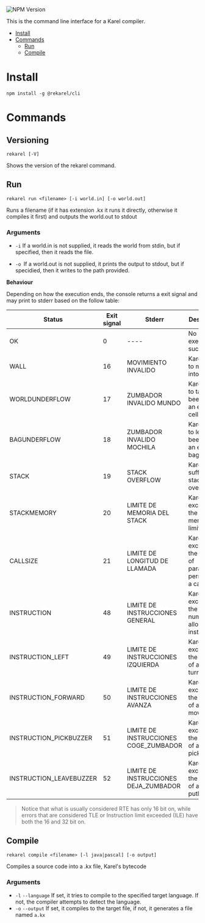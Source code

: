 ![NPM Version](https://img.shields.io/npm/v/%40rekarel%2Fcli)


This is the command line interface for a Karel compiler.

- [Install](#install)
- [Commands](#commands)
  - [Run](#run)
  - [Compile](#compile)

# Install

`npm install -g @rekarel/cli`

# Commands

## Versioning

`rekarel [-V]`

Shows the version of the rekarel command.

## Run

`rekarel run <filename> [-i world.in] [-o world.out]`

Runs a filename (if it has extension .kx it runs it directly, otherwise it compiles it first) and outputs the world.out to stdout

### Arguments

* `-i` If a world.in is not supplied, it reads the world from stdin, but if specified, then it reads the file.

* `-o `If a world.out is not supplied, it prints the output to stdout, but if specidied, then it writes to the path provided.

**Behaviour**

Depending on how the execution ends, the console returns a exit signal and may print to stderr based on the follow table:

| Status                  | Exit signal | Stderr                                | Description                                                        |
|-------------------------|-------------|---------------------------------------|--------------------------------------------------------------------|
| OK                      | 0           | ----                                  | No error, execution succeeded.                                     |
| WALL                    | 16          | MOVIMIENTO INVALIDO                   | Karel tried to move into a wall.                                   |
| WORLDUNDERFLOW          | 17          | ZUMBADOR INVALIDO MUNDO               | Karel tried to take a beeper on an empty cell.                     |
| BAGUNDERFLOW            | 18          | ZUMBADOR INVALIDO MOCHILA             | Karel tried to leave a beeper with an empty bag.                   |
| STACK                   | 19          | STACK OVERFLOW                        | Karel suffered a stack overflow.                                   |
| STACKMEMORY             | 20          | LIMITE DE MEMORIA DEL STACK           | Karel exceeded the stack memory limits.                            |
| CALLSIZE                | 21          | LIMITE DE LONGITUD DE LLAMADA         | Karel exceeded the number of parameters permitted in a call.       |
| INSTRUCTION             | 48          | LIMITE DE INSTRUCCIONES GENERAL       | Karel exceeded the general number of allowed instructions.         |
| INSTRUCTION_LEFT        | 49          | LIMITE DE INSTRUCCIONES IZQUIERDA     | Karel exceeded the number of allowed turnleft.                     |
| INSTRUCTION_FORWARD     | 50          | LIMITE DE INSTRUCCIONES AVANZA        | Karel exceeded the number of allowed move.                         |
| INSTRUCTION_PICKBUZZER  | 51          | LIMITE DE INSTRUCCIONES COGE_ZUMBADOR | Karel exceeded the number of allowed pickbeeper.                   |
| INSTRUCTION_LEAVEBUZZER | 52          | LIMITE DE INSTRUCCIONES DEJA_ZUMBADOR | Karel exceeded the number of allowed putbeeper.                    |

> Notice that what is usually considered RTE has only 16 bit on, while errors that are considered TLE or Instruction limit exceeded (ILE) have both the 16 and 32 bit on.

## Compile

`rekarel compile <filename> [-l java|pascal] [-o output]`

Compiles a source code into a .kx file, Karel's bytecode

### Arguments
* `-l` `--language` If set, it tries to compile to the specified target language. If not, the compiler attempts to detect the language.
* `-o` `--output` If set, it compiles to the target file, if not, it generates a file named `a.kx`
